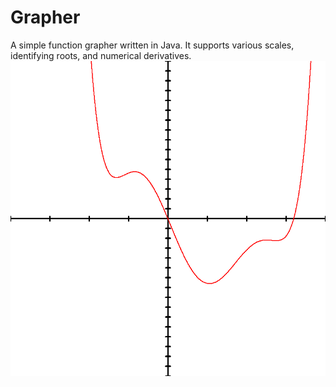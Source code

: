 # Grapher
A simple function grapher written in Java. It supports various scales, identifying roots, and numerical derivatives.
![Grapher](https://raw.githubusercontent.com/JosephSullivan256/Grapher/master/problem03/graph1.png)
